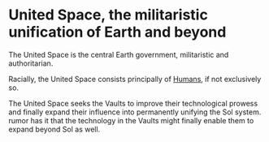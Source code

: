 # United Space, the militaristic unification of Earth and beyond

The United Space is the central Earth government, militaristic and authoritarian.

Racially, the United Space consists principally of [Humans](../Races/Humans.md), if not exclusively so.

The United Space seeks the Vaults to improve their technological prowess and finally expand their influence into permanently unifying the Sol system. rumor has it that the technology in the Vaults might finally enable them to expand beyond Sol as well.